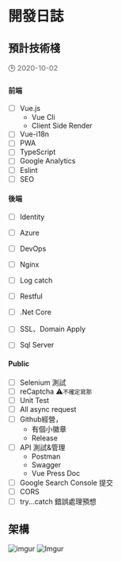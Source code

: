 # 開發日誌
<style>
    time{
        font-size: 14px;
        color: #888;
        font-weight: 600;
    }
</style>

## 預計技術棧
🕒 <time>2020-10-02</time>
#### 前端
- [ ] Vue.js
    - Vue Cli
    - Client Side Render
- [ ] Vue-i18n
- [ ] PWA
- [ ] TypeScript
- [ ] Google Analytics
- [ ] Eslint
- [ ] SEO

#### 後端
- [ ] Identity 
- [ ] Azure
- [ ] DevOps
- [ ] Nginx
- [ ] Log catch
- [ ] Restful
- [ ] .Net Core
- [ ] SSL、Domain Apply
- [ ] Sql Server 


#### Public
- [ ] Selenium 測試
- [ ] reCaptcha ⚠️<small>不確定寫那</small>
- [ ] Unit Test
- [ ] All async request
- [ ] Github經營，
    - 有個小徽章
    - Release
- [ ] API 測試&管理
    - Postman
    - Swagger
    - Vue Press Doc
- [ ] Google Search Console 提交
- [ ] CORS
- [ ] try...catch 錯誤處理預想

## 架構
![imgur](https://i.imgur.com/AmSAypX.jpg)
![Imgur](https://imgur.com/J0e4VnQ.png)
